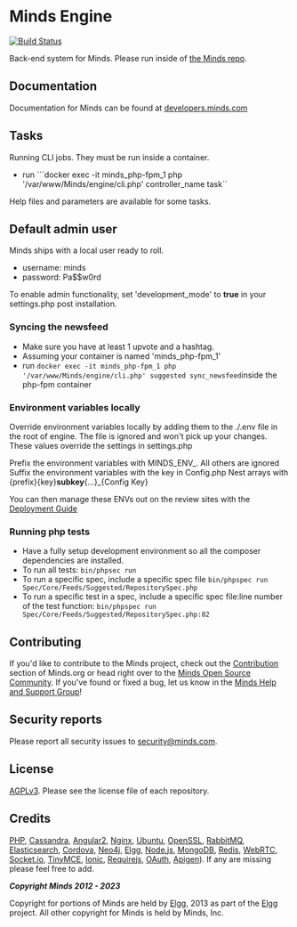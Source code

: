 Minds Engine
============
[![Build Status](http://drone.minds.io/api/badges/Minds/engine-internal/status.svg)](http://drone.minds.io/Minds/engine-internal)

Back-end system for Minds. Please run inside of [the Minds repo](https://github.com/minds/minds).

## Documentation
Documentation for Minds can be found at [developers.minds.com](https://developers.minds.com/)


## Tasks
Running CLI jobs. They must be run inside a container.

* run ```docker exec -it minds_php-fpm_1 php '/var/www/Minds/engine/cli.php' controller_name task``

Help files and parameters are available for some tasks.

## Default admin user

Minds ships with a local user ready to roll.
* username: minds
* password: Pa$$w0rd

To enable admin functionality, set 'development_mode' to **true** in your settings.php post installation.

### Syncing the newsfeed

* Make sure you have at least 1 upvote and a hashtag.
* Assuming your container is named 'minds_php-fpm_1'
* run ```docker exec -it minds_php-fpm_1 php '/var/www/Minds/engine/cli.php' suggested sync_newsfeed```inside the php-fpm container

### Environment variables locally

Override environment variables locally by adding them to the ./.env file in the root of engine. The file is ignored and won't pick up your changes. These values
override the settings in settings.php

Prefix the environment variables with MINDS_ENV_. All others are ignored
Suffix the environment variables with the key in Config.php
Nest arrays with {prefix}{key}__subkey__{...}_{Config Key}

You can then manage these ENVs out on the review sites with the [Deployment Guide](https://developers.minds.com/docs/guides/deployment/)

### Running php tests

* Have a fully setup development environment so all the composer dependencies are installed.
* To run all tests: ```bin/phpsec run```
* To run a specific spec, include a specific spec file ```bin/phpspec run Spec/Core/Feeds/Suggested/RepositorySpec.php```
* To run a specific test in a spec, include a specific spec file:line number of the test function: ```bin/phpspec run Spec/Core/Feeds/Suggested/RepositorySpec.php:82```
## Contributing
If you'd like to contribute to the Minds project, check out the [Contribution](https://developers.minds.com/docs/contributing/contributing/) section of Minds.org or head right over to the [Minds Open Source Community](https://www.minds.com/group/365903183068794880).  If you've found or fixed a bug, let us know in the [Minds Help and Support Group](https://www.minds.com/groups/profile/100000000000000681/activity)!

## Security reports
Please report all security issues to [security@minds.com](mailto:security@minds.com).

## License
[AGPLv3](https://developers.minds.com/docs/contributing/license/). Please see the license file of each repository.

## Credits
[PHP](https://php.net), [Cassandra](http://cassandra.apache.org/), [Angular2](http://angular.io), [Nginx](https://nginx.com), [Ubuntu](https://ubuntu.com), [OpenSSL](https://www.openssl.org/), [RabbitMQ](https://www.rabbitmq.com/), [Elasticsearch](https://www.elastic.co/), [Cordova](https://cordova.apache.org/), [Neo4j](https://neo4j.com/), [Elgg](http://elgg.org), [Node.js](https://nodejs.org/en/), [MongoDB](https://www.mongodb.com/), [Redis](http://redis.io/), [WebRTC](https://webrtc.org/), [Socket.io](http://socket.io/), [TinyMCE](https://www.tinymce.com/), [Ionic](http://ionicframework.com/), [Requirejs](http://requirejs.org/), [OAuth](http://oauth.net/2/), [Apigen](http://www.apigen.org/)). If any are missing please feel free to add.

___Copyright Minds 2012 - 2023___

Copyright for portions of Minds are held by [Elgg](http://elgg.org), 2013 as part of the [Elgg](http://elgg.org) project. All other copyright for Minds is held by Minds, Inc.
